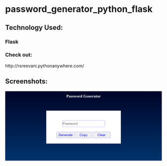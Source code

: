 # password_generator_python_flask
 <h2>Technology Used:</h2>
<h3>Flask</h3>
<h3>Check out:</h3>
http://rsreevani.pythonanywhere.com/<br>
<h2>Screenshots:</h2>
<img src="https://github.com/R-Sree-Vani/todo_with_flask/blob/master/Screenshot%20(142).png">

